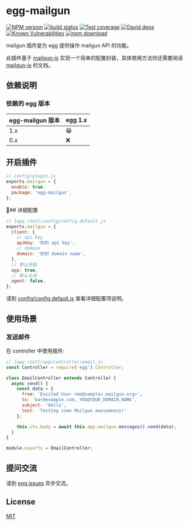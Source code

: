 # egg-mailgun

[![NPM version][npm-image]][npm-url]
[![build status][travis-image]][travis-url]
[![Test coverage][codecov-image]][codecov-url]
[![David deps][david-image]][david-url]
[![Known Vulnerabilities][snyk-image]][snyk-url]
[![npm download][download-image]][download-url]

[npm-image]: https://img.shields.io/npm/v/egg-mailgun.svg?style=flat-square
[npm-url]: https://npmjs.org/package/egg-mailgun
[travis-image]: https://img.shields.io/travis/HuangXiZhou/egg-mailgun.svg?style=flat-square
[travis-url]: https://travis-ci.org/HuangXiZhou/egg-mailgun
[codecov-image]: https://img.shields.io/codecov/c/github/HuangXiZhou/egg-mailgun.svg?style=flat-square
[codecov-url]: https://codecov.io/github/HuangXiZhou/egg-mailgun?branch=master
[david-image]: https://img.shields.io/david/HuangXiZhou/egg-mailgun.svg?style=flat-square
[david-url]: https://david-dm.org/HuangXiZhou/egg-mailgun
[snyk-image]: https://snyk.io/test/npm/egg-mailgun/badge.svg?style=flat-square
[snyk-url]: https://snyk.io/test/npm/egg-mailgun
[download-image]: https://img.shields.io/npm/dm/egg-mailgun.svg?style=flat-square
[download-url]: https://npmjs.org/package/egg-mailgun

mailgun 插件是为 egg 提供操作 mailgun API 的功能。

此插件基于 [mailgun-js](https://github.com/bojand/mailgun-js) 实现一个简单的配置封装，具体使用方法你还需要阅读 [mailgun-js](https://github.com/bojand/mailgun-js) 的文档。

## 依赖说明

### 依赖的 egg 版本

egg-mailgun 版本 | egg 1.x
--- | ---
1.x | 😁
0.x | ❌

## 开启插件

```js
// config/plugin.js
exports.mailgun = {
  enable: true,
  package: 'egg-mailgun',
};
```

## 详细配置

```js
// {app_root}/config/config.default.js
exports.mailgun = {
  client: {
    // api key
    apiKey: '你的 api key',
    // domain
    domain: '你的 domain name',
  },
  // 默认开启
  app: true,
  // 默认关闭
  agent: false,
};
```

请到 [config/config.default.js](config/config.default.js) 查看详细配置项说明。

## 使用场景

### 发送邮件

在 controller 中使用插件:

```js
// {app_root}/app/controller/email.js
const Controller = require('egg').Controller;

class EmailController extends Controller {
  async send() {
    const data = {
      from: 'Excited User <me@samples.mailgun.org>',
      to: 'bar@example.com, YOU@YOUR_DOMAIN_NAME',
      subject: 'Hello',
      text: 'Testing some Mailgun awesomness!'
    };

    this.ctx.body = await this.app.mailgun.messages().send(data);
  }
}

module.exports = EmailController;
```

## 提问交流

请到 [egg issues](https://github.com/HuangXiZhou/egg/issues) 异步交流。

## License

[MIT](LICENSE)
